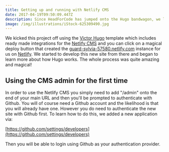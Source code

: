 ```yaml
---
title: Getting up and running with Netlify CMS
date: 2017-04-19T09:50:09.447Z
description: Since HeadForCode has jumped onto the Hugo bandwagon, we look at how to work with Netlify CMS
image: /img/illustrations/iStock-625309490.jpg
---
```


We kicked this project off using the [Victor Hugo](https://github.com/netlify-templates/kaldi-hugo-cms-template) template which includes ready made integrations for the [Netlify CMS](https://www.netlifycms.org/) and you can click on a magical deploy button that created the [guard-sylvia-57580.netlify.com](http://guard-sylvia-57580.netlify.com) instance for us on [Netlify](http://netlify.com). We started to develop this new site from there and began to learn more about how Hugo works. The whole process was quite amazing and magical!

## Using the CMS admin for the first time

In order to use the Netlify CMS you simply need to add "/admin" onto the end of your main URL and then you'll be prompted to authenticate with Github. You will of course need a Github account and the likelihood is that you will already have one. However you do need to authenticate the new site with Github first. To learn how to do this, we added a new application via:

[https://github.com/settings/developers](https://github.com/settings/developers)

Then you will be able to login using Github as your authentication provider.





